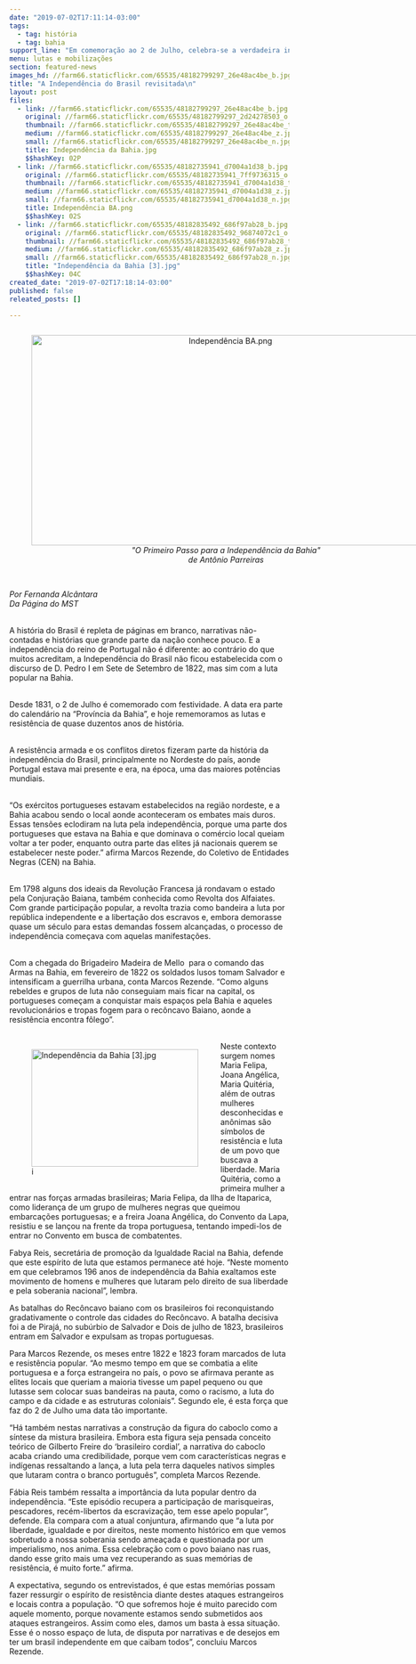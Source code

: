 ```yaml
---
date: "2019-07-02T17:11:14-03:00"
tags:
  - tag: história
  - tag: bahia
support_line: "Em comemoração ao 2 de Julho, celebra-se a verdadeira independência, quando grupos populares resolveram resistir em nome da transformação do país"
menu: lutas e mobilizações
section: featured-news
images_hd: //farm66.staticflickr.com/65535/48182799297_26e48ac4be_b.jpg
title: "A Independência do Brasil revisitada\n"
layout: post
files:
  - link: //farm66.staticflickr.com/65535/48182799297_26e48ac4be_b.jpg
    original: //farm66.staticflickr.com/65535/48182799297_2d24278503_o.jpg
    thumbnail: //farm66.staticflickr.com/65535/48182799297_26e48ac4be_t.jpg
    medium: //farm66.staticflickr.com/65535/48182799297_26e48ac4be_z.jpg
    small: //farm66.staticflickr.com/65535/48182799297_26e48ac4be_n.jpg
    title: Independência da Bahia.jpg
    $$hashKey: 02P
  - link: //farm66.staticflickr.com/65535/48182735941_d7004a1d38_b.jpg
    original: //farm66.staticflickr.com/65535/48182735941_7ff9736315_o.png
    thumbnail: //farm66.staticflickr.com/65535/48182735941_d7004a1d38_t.jpg
    medium: //farm66.staticflickr.com/65535/48182735941_d7004a1d38_z.jpg
    small: //farm66.staticflickr.com/65535/48182735941_d7004a1d38_n.jpg
    title: Independência BA.png
    $$hashKey: 02S
  - link: //farm66.staticflickr.com/65535/48182835492_686f97ab28_b.jpg
    original: //farm66.staticflickr.com/65535/48182835492_96874072c1_o.jpg
    thumbnail: //farm66.staticflickr.com/65535/48182835492_686f97ab28_t.jpg
    medium: //farm66.staticflickr.com/65535/48182835492_686f97ab28_z.jpg
    small: //farm66.staticflickr.com/65535/48182835492_686f97ab28_n.jpg
    title: "Independência da Bahia [3].jpg"
    $$hashKey: 04C
created_date: "2019-07-02T17:18:14-03:00"
published: false
releated_posts: []

---
```

<div style="text-align:center">
<figure class="image" style="display:inline-block"><img alt="Independência BA.png" height="378" src="//farm66.staticflickr.com/65535/48182735941_d7004a1d38_b.jpg" width="700" />
<figcaption><em>&quot;O Primeiro Passo para a Independ&ecirc;ncia da Bahia&quot;<br />
de Ant&ocirc;nio Parreiras</em></figcaption>
</figure>
</div>

<p><br />
<em>Por Fernanda Alc&acirc;ntara<br />
Da P&aacute;gina do MST</em><br />
&nbsp;</p>

<p>A hist&oacute;ria do Brasil &eacute; repleta de p&aacute;ginas em branco, narrativas n&atilde;o-contadas e hist&oacute;rias que grande parte da na&ccedil;&atilde;o conhece pouco. E a independ&ecirc;ncia do reino de Portugal n&atilde;o &eacute; diferente: ao contr&aacute;rio do que muitos acreditam, a Independ&ecirc;ncia do Brasil n&atilde;o ficou estabelecida com o discurso de D. Pedro I em Sete de Setembro de 1822, mas sim com a luta popular na Bahia.&nbsp;<br />
&nbsp;</p>

<p>Desde 1831, o 2 de Julho &eacute; comemorado com festividade. A data era parte do calend&aacute;rio na &ldquo;Prov&iacute;ncia da Bahia&rdquo;, e hoje rememoramos as lutas e resist&ecirc;ncia de quase duzentos anos de hist&oacute;ria.&nbsp;</p>

<p><br />
A resist&ecirc;ncia armada e os conflitos diretos fizeram parte da hist&oacute;ria da independ&ecirc;ncia do Brasil, principalmente no Nordeste do pa&iacute;s, aonde Portugal estava mai presente e era, na &eacute;poca, uma das maiores pot&ecirc;ncias mundiais.&nbsp;<br />
&nbsp;</p>

<p>&ldquo;Os ex&eacute;rcitos portugueses estavam estabelecidos na regi&atilde;o nordeste, e a Bahia acabou sendo o local aonde aconteceram os embates mais duros. Essas tens&otilde;es eclodiram na luta pela independ&ecirc;ncia, porque uma parte dos portugueses que estava na Bahia e que dominava o com&eacute;rcio local queiam voltar a ter poder, enquanto outra parte das elites j&aacute; nacionais querem se estabelecer neste poder.&rdquo; afirma Marcos Rezende, do Coletivo de Entidades Negras (CEN) na Bahia.<br />
&nbsp;</p>

<p>Em 1798 alguns dos ideais da Revolu&ccedil;&atilde;o Francesa j&aacute; rondavam o estado pela Conjura&ccedil;&atilde;o Baiana, tamb&eacute;m conhecida como Revolta dos Alfaiates. Com grande participa&ccedil;&atilde;o popular, a revolta trazia como bandeira a luta por rep&uacute;blica independente e a liberta&ccedil;&atilde;o dos escravos e, embora demorasse quase um s&eacute;culo para estas demandas fossem alcan&ccedil;adas, o processo de independ&ecirc;ncia come&ccedil;ava com aquelas manifesta&ccedil;&otilde;es.<br />
&nbsp;</p>

<p>Com a chegada do Brigadeiro Madeira de Mello&nbsp; para o comando das Armas na Bahia, em fevereiro de 1822 os soldados lusos tomam Salvador e intensificam a guerrilha urbana, conta Marcos Rezende. &ldquo;Como alguns rebeldes e grupos de luta n&atilde;o conseguiam mais ficar na capital, os portugueses come&ccedil;am a conquistar mais espa&ccedil;os pela Bahia e aqueles revolucion&aacute;rios e tropas fogem para o rec&ocirc;ncavo Baiano, aonde a resist&ecirc;ncia encontra f&ocirc;lego&rdquo;.&nbsp;<br />
&nbsp;</p>

<figure class="image" style="float:left"><img alt="Independência da Bahia [3].jpg" height="211" src="//farm66.staticflickr.com/65535/48182835492_686f97ab28_b.jpg" width="300" />
<figcaption>i</figcaption>
</figure>

<p>Neste contexto surgem nomes Maria Felipa, Joana Ang&eacute;lica, Maria Quit&eacute;ria, al&eacute;m de outras mulheres desconhecidas e an&ocirc;nimas s&atilde;o s&iacute;mbolos de resist&ecirc;ncia e luta de um povo que buscava a liberdade. Maria Quit&eacute;ria, como a primeira mulher a entrar nas for&ccedil;as armadas brasileiras; Maria Felipa, da Ilha de Itaparica, como lideran&ccedil;a de um grupo de mulheres negras que queimou embarca&ccedil;&otilde;es portuguesas; e&nbsp;a freira Joana Ang&eacute;lica, do Convento da Lapa, resistiu e se lan&ccedil;ou na frente da tropa portuguesa, tentando impedi-los de entrar no Convento em busca de combatentes.</p>

<p>Fabya Reis, secret&aacute;ria de promo&ccedil;&atilde;o da Igualdade Racial na Bahia, defende que este esp&iacute;rito de luta que estamos permanece at&eacute; hoje. &ldquo;Neste momento em que celebramos 196 anos de independ&ecirc;ncia da Bahia exaltamos este movimento de homens e mulheres que lutaram pelo direito de sua liberdade e pela soberania nacional&rdquo;, lembra.&nbsp;</p>

<p>As batalhas do Rec&ocirc;ncavo baiano com os brasileiros foi reconquistando gradativamente o controle das cidades do Rec&ocirc;ncavo. A batalha decisiva foi a de Piraj&aacute;, no sub&uacute;rbio de Salvador e Dois de julho de 1823, brasileiros entram em Salvador e expulsam as tropas portuguesas.&nbsp;</p>

<p>Para Marcos Rezende, os meses entre 1822 e 1823 foram marcados de luta e resist&ecirc;ncia popular. &ldquo;Ao mesmo tempo em que se combatia a elite portuguesa e a for&ccedil;a estrangeira no pa&iacute;s, o povo se afirmava perante as elites locais que queriam a maioria tivesse um papel pequeno ou que lutasse sem colocar suas bandeiras na pauta, como o racismo, a luta do campo e da cidade e as estruturas coloniais&rdquo;. Segundo ele, &eacute; esta for&ccedil;a que faz do 2 de Julho uma data t&atilde;o importante.</p>

<p>&ldquo;H&aacute; tamb&eacute;m nestas narrativas a constru&ccedil;&atilde;o da figura do caboclo como a s&iacute;ntese da mistura brasileira. Embora esta figura seja pensada conceito te&oacute;rico de Gilberto Freire do &lsquo;brasileiro cordial&rsquo;, a narrativa do caboclo acaba criando uma credibilidade, porque vem com caracter&iacute;sticas negras e ind&iacute;genas ressaltando a lan&ccedil;a, a luta pela terra daqueles nativos simples que lutaram contra o branco portugu&ecirc;s&rdquo;, completa Marcos Rezende.</p>

<p>F&aacute;bia Reis tamb&eacute;m ressalta a import&acirc;ncia da luta popular dentro da independ&ecirc;ncia. &ldquo;Este epis&oacute;dio recupera a participa&ccedil;&atilde;o de marisqueiras, pescadores, rec&eacute;m-libertos da escraviza&ccedil;&atilde;o, tem esse apelo popular&rdquo;, defende. Ela compara com a atual conjuntura, afirmando que &ldquo;a luta por liberdade, igualdade e por direitos, neste momento hist&oacute;rico em que vemos sobretudo a nossa soberania sendo amea&ccedil;ada e questionada por um imperialismo, nos anima. Essa celebra&ccedil;&atilde;o com o povo baiano nas ruas, dando esse grito mais uma vez recuperando as suas mem&oacute;rias de resist&ecirc;ncia, &eacute; muito forte.&rdquo; afirma.</p>

<p>A expectativa, segundo os entrevistados, &eacute; que estas mem&oacute;rias possam fazer ressurgir o esp&iacute;rito de resist&ecirc;ncia diante destes ataques estrangeiros e locais contra a popula&ccedil;&atilde;o. &ldquo;O que sofremos hoje &eacute; muito parecido com aquele momento, porque novamente estamos sendo submetidos aos ataques estrangeiros. Assim como eles, damos um basta &agrave; essa situa&ccedil;&atilde;o. Esse &eacute; o nosso espa&ccedil;o de luta, de disputa por narrativas e de desejos em ter um brasil independente em que caibam todos&rdquo;, concluiu Marcos Rezende.</p>
